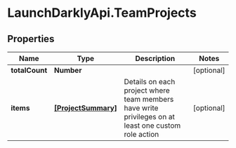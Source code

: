 # LaunchDarklyApi.TeamProjects

## Properties

Name | Type | Description | Notes
------------ | ------------- | ------------- | -------------
**totalCount** | **Number** |  | [optional] 
**items** | [**[ProjectSummary]**](ProjectSummary.md) | Details on each project where team members have write privileges on at least one custom role action | [optional] 


